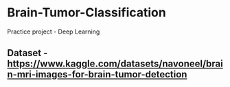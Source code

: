 # Brain-Tumor-Classification
Practice project - Deep Learning
## Dataset - https://www.kaggle.com/datasets/navoneel/brain-mri-images-for-brain-tumor-detection
